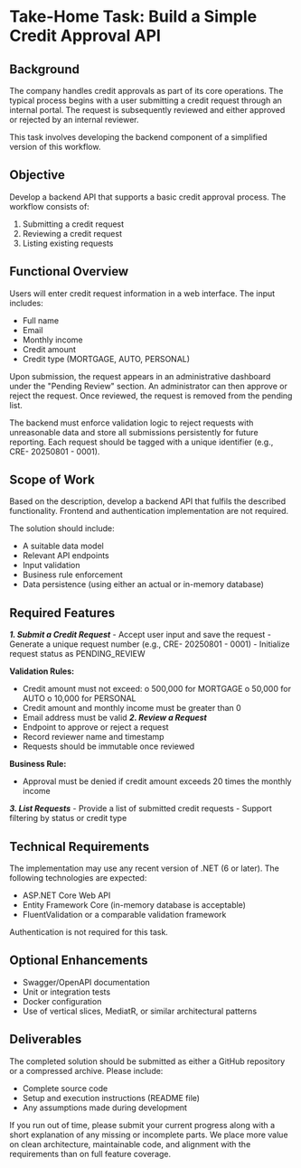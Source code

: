 # Take-Home Task: Build a Simple Credit Approval API

## Background

The company handles credit approvals as part of its core operations. The typical
process begins with a user submitting a credit request through an internal portal.
The request is subsequently reviewed and either approved or rejected by an internal
reviewer.

This task involves developing the backend component of a simplified version of this
workflow.

## Objective

Develop a backend API that supports a basic credit approval process. The workflow
consists of:

1. Submitting a credit request
2. Reviewing a credit request
3. Listing existing requests

## Functional Overview

Users will enter credit request information in a web interface. The input includes:

- Full name
- Email
- Monthly income
- Credit amount
- Credit type (MORTGAGE, AUTO, PERSONAL)

Upon submission, the request appears in an administrative dashboard under the
"Pending Review" section. An administrator can then approve or reject the request.
Once reviewed, the request is removed from the pending list.

The backend must enforce validation logic to reject requests with unreasonable data
and store all submissions persistently for future reporting. Each request should be
tagged with a unique identifier (e.g., CRE- 20250801 - 0001).


## Scope of Work

Based on the description, develop a backend API that fulfils the described
functionality. Frontend and authentication implementation are not required.

The solution should include:

- A suitable data model
- Relevant API endpoints
- Input validation
- Business rule enforcement
- Data persistence (using either an actual or in-memory database)

## Required Features

**_1. Submit a Credit Request_**
    - Accept user input and save the request
    - Generate a unique request number (e.g., CRE- 20250801 - 0001)
    - Initialize request status as PENDING_REVIEW

**Validation Rules:**

- Credit amount must not exceed:
    o 500,000 for MORTGAGE
    o 50,000 for AUTO
    o 10,000 for PERSONAL
- Credit amount and monthly income must be greater than 0
- Email address must be valid
**_2. Review a Request_**
- Endpoint to approve or reject a request
- Record reviewer name and timestamp
- Requests should be immutable once reviewed

**Business Rule:**

- Approval must be denied if credit amount exceeds 20 times the monthly
    income


**_3. List Requests_**
    - Provide a list of submitted credit requests
    - Support filtering by status or credit type

## Technical Requirements

The implementation may use any recent version of .NET (6 or later). The following
technologies are expected:

- ASP.NET Core Web API
- Entity Framework Core (in-memory database is acceptable)
- FluentValidation or a comparable validation framework

Authentication is not required for this task.

## Optional Enhancements

- Swagger/OpenAPI documentation
- Unit or integration tests
- Docker configuration
- Use of vertical slices, MediatR, or similar architectural patterns

## Deliverables

The completed solution should be submitted as either a GitHub repository or a
compressed archive. Please include:

- Complete source code
- Setup and execution instructions (README file)
- Any assumptions made during development

If you run out of time, please submit your current progress along with a short
explanation of any missing or incomplete parts. We place more value on clean
architecture, maintainable code, and alignment with the requirements than on full
feature coverage.


